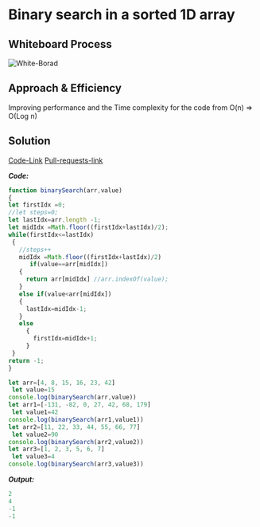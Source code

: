 # Binary search in a sorted 1D array

## **Whiteboard Process**

![White-Borad](img/binary-search.gif)

## **Approach & Efficiency**
Improving performance and the Time complexity for the code from O(n) => O(Log n)

## **Solution**

[Code-Link](https://replit.com/@Malek-SHSH/binarySearch#index.js)
[Pull-requests-link](https://github.com/MalekHasan/data-structures-and-algorithms/pulls)

***Code:***
 ```javascript
 function binarySearch(arr,value)
{
let firstIdx =0;
//let steps=0;
let lastIdx=arr.length -1;
let midIdx =Math.floor((firstIdx+lastIdx)/2);
while(firstIdx<=lastIdx)
  {
    //steps++
    midIdx =Math.floor((firstIdx+lastIdx)/2)
       if(value==arr[midIdx])
    {
      return arr[midIdx] //arr.indexOf(value);
    }
    else if(value<arr[midIdx])
    {
      lastIdx=midIdx-1;
    }
    else
      {
        firstIdx=midIdx+1;
      }
  }
return -1;
}

let arr=[4, 8, 15, 16, 23, 42]
  let value=15
console.log(binarySearch(arr,value))
let arr1=[-131, -82, 0, 27, 42, 68, 179]
  let value1=42
console.log(binarySearch(arr1,value1))
let arr2=[11, 22, 33, 44, 55, 66, 77]
  let value2=90
console.log(binarySearch(arr2,value2))
let arr3=[1, 2, 3, 5, 6, 7]
  let value3=4
console.log(binarySearch(arr3,value3))

 ```

 ***Output:***
````javascript
2
4
-1
-1
````
